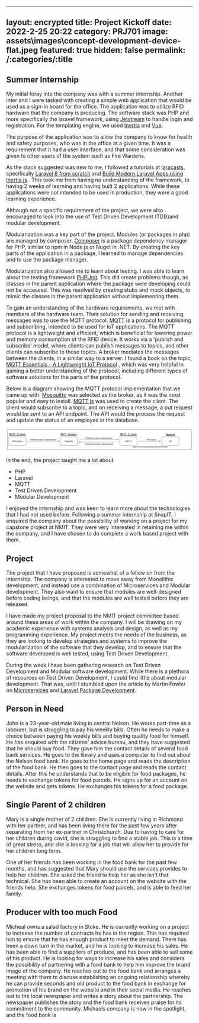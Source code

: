 [//]: # "@formatter:off"
---
layout: encrypted 
title: Project Kickoff 
date: 2022-2-25 20:22 
category: PRJ701 
image: assets\\images\\concept-development-device-flat.jpeg 
featured: true 
hidden: false 
permalink: /:categories/:title
---
[//]: # "@formatter:on"

## Summer Internship

My initial foray into the company was with a summer internship. Another inter and I were tasked with creating a simple
web application that would be used as a sign-in board for the office. The application was to utilize RFID hardware that
the company is producing. The software stack was PHP and more specifically the laravel framework, using
[Jetstream](https://jetstream.laravel.com/2.x/introduction.html) to handle login and registration. For the templating
engine, we used [Inertia](https://inertiajs.com/) and [Vue](https://vuejs.org/).

The purpose of the application was to allow the company to know for health and safety purposes, who was in the office at
a given time. It was a requirement that it had a user interface, and that some consideration was given to other users of
the system such as Fire Wardens.

As the stack suggested was new to me, I followed a tutorials at [laracasts](https://laracasts.com), specifically
[Laravel 8 from scratch](https://laracasts.com/series/laravel-8-from-scratch)
and [Build Modern Laravel Apps using Inertia.js](https://laracasts.com/series/build-modern-laravel-apps-using-inertia-js)
. This took me from having no understanding of the framework, to having 2 weeks of learning and having built 2
applications. While these applications were not intended to be used in production, they were a good learning experience.

Although not a specific requirement of the project, we were also encouraged to look into the use of Test Driven
Development (TDD)and modular development.

Modularization was a key part of the project. Modules (or packages in php) are managed by
composer. [Composer](https://getcomposer.org/) is a package dependency manager for PHP, similar to npm in Node.js or
Nuget in .NET. By creating the key parts of the application in a package, I learned to manage dependencies and to use
the package manager.

Modularization also allowed me to learn about testing. I was able to learn about the testing
framework [PHPUnit](https://phpunit.de/). This did create problems though, as classes in the parent application where
the package were developing could not be accessed. This was resolved by creating stubs and mock objects, to mimic the
classes in the parent application without implementing them.

To gain an understanding of the hardware requirements, we met with members of the hardware team. Their solution for
sending and receiving messages was to use the MQTT protocol. [MQTT](https://www.mqtt.org/) is a protocol for publishing
and subscribing, intended to be used for IoT applications. The MQTT protocol is a lightweight and efficient, which is
beneficial for lowering power and memory consumption of the RFID device. It works via a 'publish and subscribe' model,
where clients can publish messages to topics, and other clients can subscribe to those topics. A broker mediates the
messages between the clients, in a similar way to a server. I found a book on the topic,
[MQTT Essentials - A Lightweight IoT Protocol](https://www.packtpub.com/mqtt-essentials-a-lightweight-iot-protocol/book)
, which was very helpful in gaining a better understanding of the protocol, including different types of software
solutions for the parts of the protocol.

Below is a diagram showing the MQTT protocol implementation that we came up with. [Mosquitto](https://mosquitto.org/)
was selected as the broker, as it was the most popular and easy to
install. [MQTT.js](https://www.npmjs.com/package/mqtt) was used to create the client. The client would subscribe to a
topic, and on receiving a message, a put request would be sent to an API endpoint. The API would the process the request
and update the status of an employee in the database.

![MQTT](/assets/images/mqtt.png)

In the end, the project taught me a lot about

* PHP
* Laravel
* MQTT
* Test Driven Development
* Modular Development

I enjoyed the internship and was keen to learn more about the technologies that I had not used before. Following a
summer internship at SnapIT, I enquired the company about the possibility of working on a project for my capstone
project at NMIT. They were very interested in retaining me within the company, and I have chosen to do complete a work
based project with them.

## Project

The project that I have proposed is somewhat of a follow on from the internship. The company is interested to move away
from Monolithic development, and instead use a combination of Microservices and Modular development. They also want to
ensure that modules are well-designed before coding beings, and that the modules are well tested before they are
released.

I have made my project proposal to the NMIT project committee based around these areas of work within the company. I
will be drawing on my academic experience with systems analysis and design, as well as my programming experience. My
project meets the needs of the business, as they are looking to develop strategies and systems to improve the
modularization of the software that they develop, and to ensure that the software developed is well tested, using Test
Driven Development.

During the week I have been gathering research on Test Driven Development and Modular software development. While there
is a plethora of resources on Test Driven Development, I could find little about modular development. That was, until I
stumbled upon the article by Martin Fowler on [Microservices](https://martinfowler.com/articles/microservices.html) and
[Laravel Package Development](https://laravelpackage.com/).

## Person in Need

John is a 23-year-old male living in central Nelson. He works part-time as a labourer, but is struggling to pay his
weekly bills. Often he needs to make a choice between paying his weekly bills and buying quality food for himself. He
has enquired with the citizens' advice bureau, and they have suggested that he should buy food. They gave him the
contact details of several food bank services. He goes to the library and uses a computer to find out about the Nelson
food bank. He goes to the home page and reads the description of the food bank. He then goes to the contact page and
reads the contact details. After this he understands that to be eligible for food packages, he needs to exchange tokens
for food parcels. He signs up for an account on the website and gets tokens. He exchanges his tokens for a food package.

## Single Parent of 2 children

Mary is a single mother of 2 children. She is currently living in Richmond with her partner, and has been living there
for the past few years after separating from her ex-partner in Christchurch. Due to having to care for her children
during covid, she is struggling to find a stable job. This is a time of great stress, and she is looking for a job that
will allow her to provide for her children long term.

One of her friends has been working in the food bank for the past few months, and has suggested that Mary should use the
services provides to help her children. She asked the friend to help her as she isn't that technical. She has been able
to create an account on the website with the friends help. She exchanges tokens for food parcels, and is able to feed
her family.

## Producer with too much Food

Micheal owns a salad factory in Stoke. He is currently working on a project to increase the number of contracts he has
in the region. This has required him to ensure that he has enough product to meet the demand. There has been a down turn
in the market, and he is looking to increase his sales. He has been able to find a suppliers of produce, and has been
able to sell some of his product. He is looking for ways to increase his sales and considers the possibility of
partnering with a food bank to help him improve the brand image of the company. He reaches out to the food bank and
arranges a meeting with them to discuss establishing an ongoing relationship whereby he can provide seconds and old
product to the food bank in exchange for promotion of his brand on the website and in their social media. He reaches out
to the local newspaper and writes a story about the partnership. The newspaper publishes the story and the food bank
receives praise for its commitment to the community. Michaels company is now in the spotlight, and the food bank is          